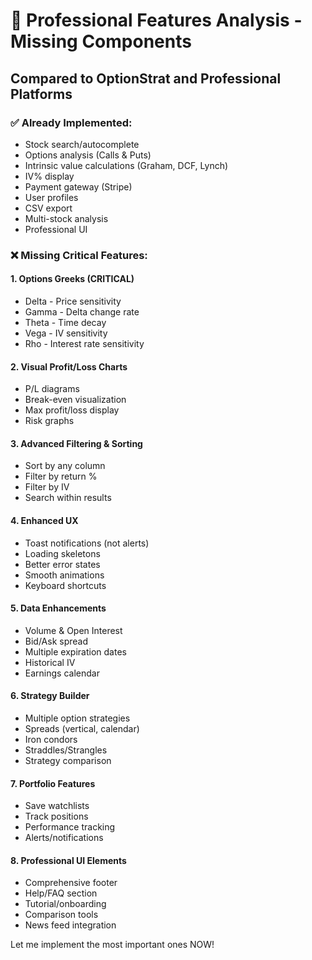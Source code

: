 # 🎯 Professional Features Analysis - Missing Components

## Compared to OptionStrat and Professional Platforms

### ✅ Already Implemented:
- Stock search/autocomplete
- Options analysis (Calls & Puts)
- Intrinsic value calculations (Graham, DCF, Lynch)
- IV% display
- Payment gateway (Stripe)
- User profiles
- CSV export
- Multi-stock analysis
- Professional UI

### ❌ Missing Critical Features:

#### 1. **Options Greeks** (CRITICAL)
- Delta - Price sensitivity
- Gamma - Delta change rate
- Theta - Time decay
- Vega - IV sensitivity
- Rho - Interest rate sensitivity

#### 2. **Visual Profit/Loss Charts**
- P/L diagrams
- Break-even visualization
- Max profit/loss display
- Risk graphs

#### 3. **Advanced Filtering & Sorting**
- Sort by any column
- Filter by return %
- Filter by IV
- Search within results

#### 4. **Enhanced UX**
- Toast notifications (not alerts)
- Loading skeletons
- Better error states
- Smooth animations
- Keyboard shortcuts

#### 5. **Data Enhancements**
- Volume & Open Interest
- Bid/Ask spread
- Multiple expiration dates
- Historical IV
- Earnings calendar

#### 6. **Strategy Builder**
- Multiple option strategies
- Spreads (vertical, calendar)
- Iron condors
- Straddles/Strangles
- Strategy comparison

#### 7. **Portfolio Features**
- Save watchlists
- Track positions
- Performance tracking
- Alerts/notifications

#### 8. **Professional UI Elements**
- Comprehensive footer
- Help/FAQ section
- Tutorial/onboarding
- Comparison tools
- News feed integration

Let me implement the most important ones NOW!



